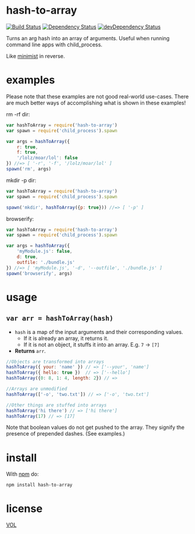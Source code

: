 # hash-to-array

[![Build Status](https://travis-ci.org/ArtskydJ/hash-to-array.svg)](https://travis-ci.org/ArtskydJ/hash-to-array)
[![Dependency Status](https://david-dm.org/artskydj/hash-to-array.svg)](https://david-dm.org/artskydj/hash-to-array)
[![devDependency Status](https://david-dm.org/artskydj/hash-to-array/dev-status.svg)](https://david-dm.org/artskydj/hash-to-array#info=devDependencies)

Turns an arg hash into an array of arguments. Useful when running command line apps with child_process.

Like [minimist](https://github.com/substack/minimist) in reverse.

# examples

Please note that these examples are not good real-world use-cases. There are much better ways of accomplishing what is shown in these examples!

rm -rf dir:
```js
var hashToArray = require('hash-to-array')
var spawn = require('child_process').spawn

var args = hashToArray({
	r: true,
	f: true,
	'/lolz/moar/lol': false
}) //=> [ '-r', '-f', '/lolz/moar/lol' ]
spawn('rm', args)
```

mkdir -p dir:
```js
var hashToArray = require('hash-to-array')
var spawn = require('child_process').spawn

spawn('mkdir', hashToArray({p: true})) //=> [ '-p' ]
```

browserify:
```js
var hashToArray = require('hash-to-array')
var spawn = require('child_process').spawn

var args = hashToArray({
	'myModule.js': false,
	d: true,
	outfile: './bundle.js'
}) //=> [ 'myModule.js', '-d', '--outfile', './bundle.js' ]
spawn('browserify', args)
```

# usage

## `var arr = hashToArray(hash)`

- `hash` is a map of the input arguments and their corresponding values.
	- If it is already an array, it returns it.
	- If it is not an object, it stuffs it into an array. E.g. `7` -> `[7]`
- **Returns** `arr`.

```js
//Objects are transformed into arrays
hashToArray({ your: 'name' }) // => ['--your', 'name']
hashToArray({ hello: true })  // => ['--hello']
hashToArray({0: 8, 1: 4, length: 2}) // =>

//Arrays are unmodified
hashToArray(['-o', 'two.txt']) // => ['-o', 'two.txt']

//Other things are stuffed into arrays
hashToArray('hi there') // => ['hi there']
hashToArray(17) // => [17]
```

Note that boolean values do not get pushed to the array. They signify the presence of prepended dashes. (See examples.)

# install

With [npm](https://nodejs.org/download) do:

	npm install hash-to-array

# license

[VOL](http://veryopenlicense.com)
